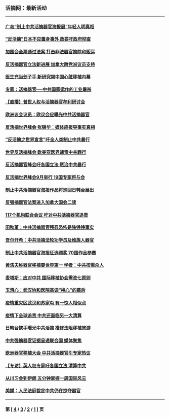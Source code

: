 ### 活摘网：最新活动
---
#### [广岛“制止中共活摘器官海报展”年轻人明真相](../../pages/nf5883/n14053657.md?09220430) 
#### [“反活摘”日本不应置身事外 政要吁政府彻查](../../pages/nf5883/n13971188.md?09220430) 
#### [加国会全票通过法案 打击非法器官摘除和贩运](../../pages/nf5883/n13884924.md?09220430) 
#### [反活摘器官立法新进展 加拿大跨党派议员支持](../../pages/nf5883/n13876061.md?09220430) 
#### [医生充当刽子手 新研究揭中国心脏移植内幕](../../pages/nf5883/n13772291.md?09220430) 
#### [专家：活摘器官──中共国家运作的工业屠杀](../../pages/nf5883/n13761178.md?09220430) 
#### [【直播】普世人权与活摘器官牟利研讨会](../../pages/nf5883/n13425146.md?09220430) 
#### [欧洲议会议员：欧议会应曝光中共活摘器官](../../pages/nf5883/n13336571.md?09220430) 
#### [反活摘世界峰会 张锦华：媒体应报导事实真相](../../pages/nf5883/n13278502.md?09220430) 
#### [“反活摘之世界宣言”吁全人类制止中共暴行](../../pages/nf5883/n13259730.md?09220430) 
#### [世界反活摘峰会 欧美亚医界谴责中共罪行](../../pages/nf5883/n13253550.md?09220430) 
#### [反活摘器官峰会吁各国立法 惩治中共暴行](../../pages/nf5883/n13245052.md?09220430) 
#### [反活摘世界峰会9月举行 19国专家将与会](../../pages/nf5883/n13201492.md?09220430) 
#### [制止中共活摘器官海报作品将巡回日韩台展出](../../pages/nf5883/n13177791.md?09220430) 
#### [反强摘器官法案进入加拿大国会二读](../../pages/nf5883/n13033450.md?09220430) 
#### [117个机构联合会议 吁对中共活摘器官追责](../../pages/nf5883/n12775087.md?09220430) 
#### [田秋堇：中共活摘器官残忍恐怖是铁铮铮事实](../../pages/nf5883/n12702148.md?09220430) 
#### [吾尔开希：中共活摘法轮功学员及维族人器官](../../pages/nf5883/n12693197.md?09220430) 
#### [制止中共活摘器官海报征选颁奖 70国作品参赛](../../pages/nf5883/n12692050.md?09220430) 
#### [黄洁夫称器官移植要世界第一 学者：中共按需杀人](../../pages/nf5883/n12572329.md?09220430) 
#### [麦塔斯：应对中共 国际移植协会需改七原则](../../pages/nf5883/n12514711.md?09220430) 
#### [玉清心：武汉协和医院高调“换心”的幕后](../../pages/nf5883/n12298730.md?09220430) 
#### [疫情重灾区武汉和苏家屯 有一惊人相似点](../../pages/nf5883/n12150824.md?09220430) 
#### [疫情下全球追责 中共还面临另一大清算](../../pages/nf5883/n12070397.md?09220430) 
#### [日韩台携手曝光中共活摘 推修法阻移植旅游](../../pages/nf5883/n11712046.md?09220430) 
#### [中共强摘器官证据呈递联合国 媒体聚焦](../../pages/nf5883/n11546426.md?09220430) 
#### [欧洲器官移植大会 中共活摘器官引专家热议](../../pages/nf5883/n11539095.md?09220430) 
#### [【专访】英人权专家吁各国立法 清算中共](../../pages/nf5883/n11367315.md?09220430) 
#### [从川习会到伊朗 五分钟掌握一周国际风云](../../pages/nf5883/n11338520.md?09220430) 
#### [美媒：人民法庭裁定中共仍在掠夺器官](../../pages/nf5883/n11334897.md?09220430) 

---
#### 第 [ [4](./4.md?09220430) / [3](./3.md?09220430) / [2](./2.md?09220430) / [1](./1.md?09220430) ] 页

